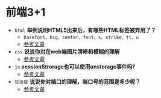 # 前端3+1
- `html` **举例说明HTML5出来后，有哪些HTML标签被弃用了？**
    - `basefont、big、center、font、s、strike、tt、u`
    - [参考文章](https://www.cnblogs.com/yjxFive/p/9145577.html)
- `css` **说说你对在web端图片清晰和模糊的理解**
    - [参考文章](https://www.cnblogs.com/ranyonsue/p/11760435.html)
- `js` **sessionStrorage也可以使用onstorage事件吗?**
    - [参考文章](https://zhuanlan.zhihu.com/p/70497745)
- `软技能` **说说你对端口的理解，端口号的范围是多少呢？**
    - [参考文章](https://zhuanlan.zhihu.com/p/29949791)
